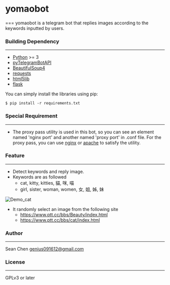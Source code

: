 # yomaobot
===
yomaobot is a telegram bot that replies images according to the keywords inputted by users.

### Building Dependency
---
* [Python](https://www.python.org/) >= 3
* [pyTelegramBotAPI](https://github.com/eternnoir/pyTelegramBotAPI)
* [BeautifulSoup4](https://www.crummy.com/software/BeautifulSoup/)
* [requests](http://docs.python-requests.org/en/master/)
* [html5lib](https://github.com/html5lib/html5lib-python)
* [flask](http://flask.pocoo.org/)

You can simply install the libraries using pip:
```
$ pip install -r requirements.txt
```

### Special Requirement
---
* The proxy pass utility is used in this bot, so you can see an element named 'nginx port' and another named 'proxy port' in .conf file. For the proxy pass, you can use [nginx](http://nginx.org/) or [apache](https://httpd.apache.org/) to satisfy the utility.

### Feature
---
* Detect keywords and reply image.
* Keywords are as followed
  * cat, kitty, kitties, 貓, 咪, 喵
  * girl, sister, woman, women, 女, 姐, 姊, 妹

![Demo_cat](http://i.imgur.com/HVi5tw6.png "Demo_cat")
* It randomly select an image from the following site
  * https://www.ptt.cc/bbs/Beauty/index.html
  * https://www.ptt.cc/bbs/cat/index.html

### Author
---
Sean Chen <genius091612@gmail.com>

### License
---
GPLv3 or later